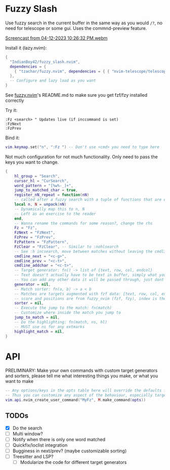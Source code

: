 # Fuzzy Slash

Use fuzzy search in the current buffer in the same way as you would `/?`, no need for telescope or some gui. Uses the commnd-preview feature.

[Screencast from 04-12-2023 10:26:32 PM.webm](https://user-images.githubusercontent.com/5981889/231489301-29419b0e-ed3e-4f98-a8e0-a6ee02f314e9.webm)

Install it (lazy.nvim):

```lua
{
  "IndianBoy42/fuzzy_slash.nvim",
  dependencies = {
    { "tzachar/fuzzy.nvim", dependencies = { { "nvim-telescope/telescope-fzf-native.nvim", build = "make" } } },
  },
  -- Configure and lazy load as you want
}
```

See [fuzzy.nvim](https://github.com/tzachar/fuzzy.nvim)'s README.md to make sure you get fzf/fzy installed correctly

Try it:

```vim
:Fz <search> " Updates live (if inccommand is set)
:FzNext
:FzPrev
```

Bind it:

```lua
vim.keymap.set("n", ":Fz ") -- Don't use <cmd> you need to type here
```

Not much configuration for not much functionality. Only need to pass the keys you want to change.

```lua
{
    hl_group = "Search",
    cursor_hl = "CurSearch",
    word_pattern = "[%w%-_]+",
    jump_to_matched_char = true,
    register_nN_repeat = function(nN)
    -- called after a fuzzy search with a tuple of functions that are effectively `n, N`
    local n, N = unpack(nN)
    -- Dynamically map this to n, N
    -- Left as an exercise to the reader
    end,
    -- Wanna rename the commands for some reason?, change the rhs
    Fz = "Fz",
    FzNext = "FzNext",
    FzPrev = "FzPrev",
    FzPattern = "FzPattern",
    FzClear = "FzClear", -- Similar to :nohlsearch
    -- See :h incsearch, move between matches without leaving the cmdline
    cmdline_next = "<c-g>",
    cmdline_prev = "<c-t>",
    cmdline_addchar = "<c-t>",
    -- Target generator: fn() -> list of {text, row, col, endcol}
    -- Text doesn't actually have to be text in buffer, simply what you want to run the fuzzy matching on
    -- You can add any other data it will be passed through, just dont use (score, index, positions)
    generator = nil,
    -- Match sorter: fn(a, b) -> a < b
    -- Matches are targets augmented with fzf data: {text, row, col, endcol, score=score, index=index, positions=positions}
    -- score and positions are from fuzzy_nvim (fzf, fzy), index is the index in the original target list
    sorter = nil,
    -- Execute the jump to the match: fn(match)
    -- Customize where inside the match you jump to
    jump_to_match = nil,
    -- Do the highlighting: fn(match, ns, hl)
    -- MUST use ns for any extmarks
    highlight_match = nil,
}
```

# API

PRELIMINARY: Make your own commands with custom target generators and sorters, please tell me what interesting things you make, or what you want to make

```lua
-- Any options/keys in the opts table here will override the defaults for this custom command
-- Thus you can customize any aspect of the behaviour, especially target generation
vim.api.nvim_create_user_command("MyFz", M.make_command(opts))
```

## TODOs

- [x] Do the search
- [ ] Multi window?
- [ ] Notify when there is only one word matched
- [ ] Quickfix/loclist integration
- [ ] Bugginess in next/prev? (maybe customizable sorting)
- [ ] Treesitter and LSP?
  - [ ] Modularize the code for different target generators
